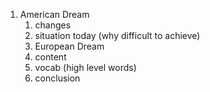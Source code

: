 1. American Dream
	1. changes
	2. situation today (why difficult to achieve)
	3. European Dream
	4. content
	5. vocab (high level words)
	6. conclusion
